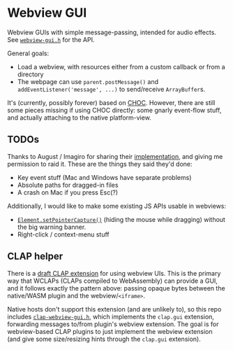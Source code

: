 # Webview GUI

Webview GUIs with simple message-passing, intended for audio effects.  See [`webview-gui.h`](include/webview-gui/webview-gui.h) for the API.

General goals:

* Load a webview, with resources either from a custom callback or from a directory
* The webpage can use `parent.postMessage()` and `addEventListener('message', ...)` to send/receive `ArrayBuffer`s.

It's (currently, possibly forever) based on [CHOC](https://github.com/Tracktion/choc/blob/main/gui/choc_WebView.h).  However, there are still some pieces missing if using CHOC directly: some gnarly event-flow stuff, and actually attaching to the native platform-view.

## TODOs

Thanks to August / Imagiro for sharing their [implementation](https://github.com/augustpemberton/imagiro_webview/tree/main), and giving me permission to raid it.  These are the things they said they'd done:

* Key event stuff (Mac and Windows have separate problems)
* Absolute paths for dragged-in files
* A crash on Mac if you press Esc(?)

Additionally, I would like to make some existing JS APIs usable in webviews: 

* [`Element.setPointerCapture()`](https://developer.mozilla.org/en-US/docs/Web/API/Element/setPointerCapture) (hiding the mouse while dragging) without the big warning banner.
* Right-click / context-menu stuff

## CLAP helper

There is a [draft CLAP extension](https://github.com/free-audio/clap/blob/ee8af6c82551aac6f5e8a0d5bd1980cc9c8d832b/include/clap/ext/draft/webview.h) for using webview UIs.  This is the primary way that WCLAPs (CLAPs compiled to WebAssembly) can provide a GUI, and it follows exactly the pattern above: passing opaque bytes between the native/WASM plugin and the webview/`<iframe>`.

Native hosts don't support this extension (and are unlikely to), so this repo includes [`clap-webview-gui.h`](include/webview-gui/clap-webview-gui.h), which implements the `clap.gui` extension, forwarding messages to/from plugin's webview extension.  The goal is for webview-based CLAP plugins to just implement the webview extension (and give some size/resizing hints through the `clap.gui` extension). 
